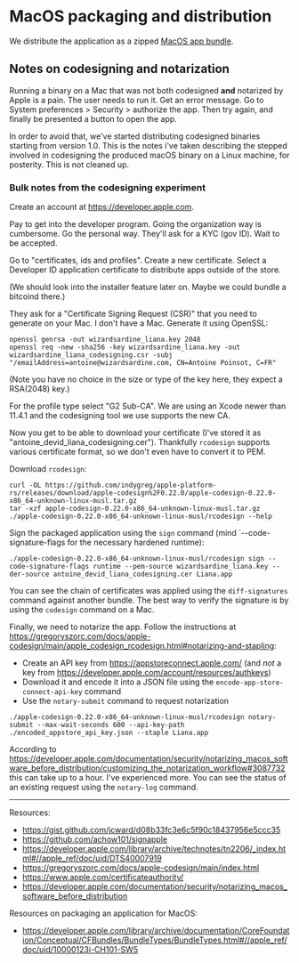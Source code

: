 # MacOS packaging and distribution

We distribute the application as a zipped [MacOS app bundle](https://developer.apple.com/library/archive/documentation/CoreFoundation/Conceptual/CFBundles/BundleTypes/BundleTypes.html#//apple_ref/doc/uid/10000123i-CH101-SW5).

## Notes on codesigning and notarization

Running a binary on a Mac that was not both codesigned **and** notarized by Apple is a pain. The
user needs to run it. Get an error message. Go to System preferences > Security > authorize the app.
Then try again, and finally be presented a button to open the app.

In order to avoid that, we've started distributing codesigned binaries starting from version 1.0.
This is the notes i've taken describing the stepped involved in codesigning the produced macOS
binary on a Linux machine, for posterity. This is not cleaned up.

### Bulk notes from the codesigning experiment

Create an account at https://developer.apple.com.

Pay to get into the developer program. Going the organization way is cumbersome. Go the personal
way. They'll ask for a KYC (gov ID). Wait to be accepted.

Go to "certificates, ids and profiles". Create a new certificate. Select a Developer ID application
certificate to distribute apps outside of the store.

(We should look into the installer feature later on. Maybe we could bundle a bitcoind there.)

They ask for a "Certificate Signing Request (CSR)" that you need to generate on your Mac. I don't
have a Mac. Generate it using OpenSSL:

```
openssl genrsa -out wizardsardine_liana.key 2048
openssl req -new -sha256 -key wizardsardine_liana.key -out wizardsardine_liana_codesigning.csr -subj "/emailAddress=antoine@wizardsardine.com, CN=Antoine Poinsot, C=FR"
```
(Note you have no choice in the size or type of the key here, they expect a RSA(2048) key.)

For the profile type select "G2 Sub-CA". We are using an Xcode newer than 11.4.1 and the codesigning
tool we use supports the new CA.

Now you get to be able to download your certificate (I've stored it as
"antoine_devid_liana_codesigning.cer"). Thankfully `rcodesign` supports various certificate format,
so we don't even have to convert it to PEM.

Download `rcodesign`:

```
curl -OL https://github.com/indygreg/apple-platform-rs/releases/download/apple-codesign%2F0.22.0/apple-codesign-0.22.0-x86_64-unknown-linux-musl.tar.gz
tar -xzf apple-codesign-0.22.0-x86_64-unknown-linux-musl.tar.gz
./apple-codesign-0.22.0-x86_64-unknown-linux-musl/rcodesign --help
```

Sign the packaged application using the `sign` command (mind `--code-signature-flags for the necessary hardened runtime):

```
./apple-codesign-0.22.0-x86_64-unknown-linux-musl/rcodesign sign --code-signature-flags runtime --pem-source wizardsardine_liana.key --der-source antoine_devid_liana_codesigning.cer Liana.app
```
You can see the chain of certificates was applied using the `diff-signatures` command against
another bundle. The best way to verify the signature is by using the `codesign` command on a Mac.

Finally, we need to notarize the app. Follow the instructions at
https://gregoryszorc.com/docs/apple-codesign/main/apple_codesign_rcodesign.html#notarizing-and-stapling:
- Create an API key from https://appstoreconnect.apple.com/ (and *not* a key from
  https://developer.apple.com/account/resources/authkeys)
- Download it and encode it into a JSON file using the `encode-app-store-connect-api-key` command
- Use the `notary-submit` command to request notarization

```
./apple-codesign-0.22.0-x86_64-unknown-linux-musl/rcodesign notary-submit --max-wait-seconds 600 --api-key-path ./encoded_appstore_api_key.json --staple Liana.app
```
According to
https://developer.apple.com/documentation/security/notarizing_macos_software_before_distribution/customizing_the_notarization_workflow#3087732
this can take up to a hour. I've experienced more. You can see the status of an existing request
using the `notary-log` command.


-------

Resources:
- https://gist.github.com/jcward/d08b33fc3e6c5f90c18437956e5ccc35
- https://github.com/achow101/signapple
- https://developer.apple.com/library/archive/technotes/tn2206/_index.html#//apple_ref/doc/uid/DTS40007919
- https://gregoryszorc.com/docs/apple-codesign/main/index.html
- https://www.apple.com/certificateauthority/
- https://developer.apple.com/documentation/security/notarizing_macos_software_before_distribution

Resources on packaging an application for MacOS:
- https://developer.apple.com/library/archive/documentation/CoreFoundation/Conceptual/CFBundles/BundleTypes/BundleTypes.html#//apple_ref/doc/uid/10000123i-CH101-SW5
